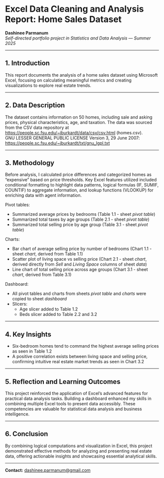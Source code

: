 # Excel Data Cleaning and Analysis Report: Home Sales Dataset

**Dashinee Parmanum**  
*Self-directed portfolio project in Statistics and Data Analysis — Summer 2025*

---
## 1. Introduction
This report documents the analysis of a home sales dataset using Microsoft Excel, focusing on calculating meaningful metrics and creating visualizations to explore real estate trends.

---
## 2. Data Description
The dataset contains information on 50 homes, including sale and asking prices, physical characteristics, age, and taxation. The data was sourced from the CSV data repository at https://people.sc.fsu.edu/~jburkardt/data/csv/csv.html (homes.csv).  
GNU LESSER GENERAL PUBLIC LICENSE Version 3, 29 June 2007: https://people.sc.fsu.edu/~jburkardt/txt/gnu_lgpl.txt

---
## 3. Methodology
Before analysis, I calculated price differences and categorized homes as “expensive” based on price thresholds. Key Excel features utilized included conditional formatting to highlight data patterns, logical formulas (IF, SUMIF, COUNTIF) to aggregate information, and lookup functions (VLOOKUP) for enriching data with agent information.

Pivot tables:  
- Summarized average prices by bedrooms (Table 1.1 - sheet *pivot table*) 
- Summarized total taxes by age groups (Table 2.1 - sheet *pivot table*)
- Summarized total selling price by age group (Table 3.1 - sheet *pivot table*)

Charts:  
- Bar chart of average selling price by number of bedrooms (Chart 1.1 - sheet *chart*, derived from Table 1.1) 
- Scatter plot of living space vs selling price (Chart 2.1 - sheet *chart*, derived directly from *Sell* and *Living Space* columns of sheet *data*) 
- Line chart of total selling price across age groups (Chart 3.1 - sheet *chart*, derived from Table 3.1)  

Dashboard:  
- All pivot tables and charts from sheets *pivot table* and *charts* were copied to sheet *dashboard* 
- Slicers:  
  - Age slicer added to Table 1.2
  - Beds slicer added to Table 2.2 and 3.2  

---
## 4. Key Insights
- Six-bedroom homes tend to command the highest average selling prices as seen in Table 1.2  
- A positive correlation exists between living space and selling price, confirming intuitive real estate market trends as seen in Chart 3.2  

---
## 5. Reflection and Learning Outcomes
This project reinforced the application of Excel’s advanced features for practical data analysis tasks. Building a dashboard enhanced my skills in combining multiple Excel tools to present data accessibly. These competencies are valuable for statistical data analysis and business intelligence.

---
## 6. Conclusion
By combining logical computations and visualization in Excel, this project demonstrated effective methods for analyzing and presenting real estate data, offering actionable insights and showcasing essential analytical skills.

---
**Contact:** dashinee.parmanum@gmail.com
  
